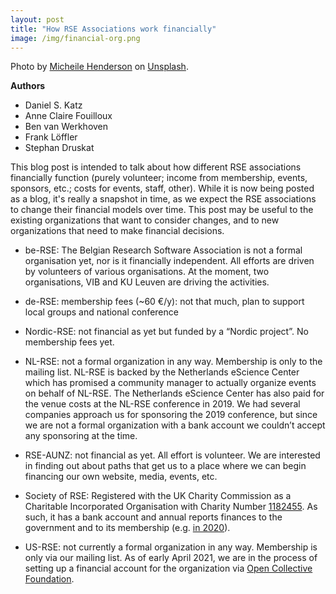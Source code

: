 ```yaml
---
layout: post
title: "How RSE Associations work financially"
image: /img/financial-org.png
---
```

Photo by [Micheile Henderson](https://unsplash.com/@micheile) on [Unsplash](https://unsplash.com/).
  
**Authors**

- Daniel S. Katz
- Anne Claire Fouilloux
- Ben van Werkhoven
- Frank Löffler
- Stephan Druskat

This blog post is intended to talk about how different RSE associations
financially function (purely volunteer; income from membership, events,
sponsors, etc.; costs for events, staff, other). While it is now being
posted as a blog, it's really a snapshot in time, as we expect the
RSE associations to change their financial models over time. This post
may be useful to the existing organizations that want to consider
changes, and to new organizations that need to make financial decisions.

* be-RSE: The Belgian Research Software Association is not a formal organisation yet, 
nor is it financially independent.
All efforts are driven by volunteers of various organisations. At the moment, two organisations, 
VIB and KU Leuven are driving the activities.
 
* de-RSE: membership fees (~60 €/y): not that much, plan to support
local groups and national conference

* Nordic-RSE: not financial as yet but funded by a “Nordic project”.
No membership fees yet.

* NL-RSE: not a formal organization in any way. Membership is only to
the mailing list. NL-RSE is backed by the Netherlands eScience Center
which has promised a community manager to actually organize events on
behalf of NL-RSE. The Netherlands eScience Center has also paid for the
venue costs at the NL-RSE conference in 2019. We had several companies
approach us for sponsoring the 2019 conference, but since we are not a
formal organization with a bank account we couldn’t accept any sponsoring
at the time.

* RSE-AUNZ: not financial as yet. All effort is volunteer. We are
interested in finding out about paths that get us to a place where we can
begin financing our own website, media, events, etc.

* Society of RSE: Registered with the UK Charity Commission as a
Charitable Incorporated Organisation with Charity Number
[1182455](https://register-of-charities.charitycommission.gov.uk/charity-search/-/charity-details/5125299).
As such, it has a bank account and annual reports finances to the government
and to its membership (e.g. [in 2020](https://bit.ly/socrse-accounts-2020)).
 
* US-RSE: not currently a formal organization in any way. Membership is
only via our mailing list. As of early April 2021, we are in the process
of setting up a financial account for the organization via
[Open Collective Foundation](https://opencollective.com/foundation).
